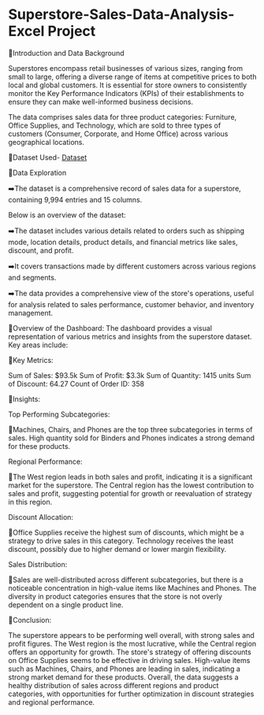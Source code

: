 # Superstore-Sales-Data-Analysis-Excel Project

📌Introduction and Data Background

Superstores encompass retail businesses of various sizes, ranging from small to large, offering a diverse range of items at competitive prices to both local and global customers. 
It is essential for store owners to consistently monitor the Key Performance Indicators (KPIs) of their establishments to ensure they can make well-informed business decisions.

The data comprises sales data for three product categories: Furniture, Office Supplies, and Technology, which are sold to three types of customers (Consumer, Corporate, and Home Office) across various geographical locations.

🌟Dataset Used-
<a href=https://github.com/meghnagarg66/Superstore-Sales-Data-Analysis-/blob/main/SampleSuperstore.xlsx> Dataset </a>

📌Data Exploration 

➡️The dataset is a comprehensive record of sales data for a superstore, containing 9,994 entries and 15 columns. 

Below is an overview of the dataset: 

➡️The dataset includes various details related to orders such as shipping mode, location details, product details, and financial metrics like sales, discount, and profit.

➡️It covers transactions made by different customers across various regions and segments.

➡️The data provides a comprehensive view of the store's operations, useful for analysis related to sales performance, customer behavior, and inventory management.

📌Overview of the Dashboard: The dashboard provides a visual representation of various metrics and insights from the superstore dataset. Key areas include:

🔹Key Metrics: 

Sum of Sales: $93.5k 
Sum of Profit: $3.3k 
Sum of Quantity: 1415 units 
Sum of Discount: 64.27 
Count of Order ID: 358

📌Insights: 

Top Performing Subcategories:

🔹Machines, Chairs, and Phones are the top three subcategories in terms of sales. High quantity sold for Binders and Phones indicates a strong demand for these products. 

Regional Performance:

🔹The West region leads in both sales and profit, indicating it is a significant market for the superstore. The Central region has the lowest contribution to sales and profit, suggesting potential for growth or reevaluation of strategy in this region. 

Discount Allocation:

🔹Office Supplies receive the highest sum of discounts, which might be a strategy to drive sales in this category. Technology receives the least discount, possibly due to higher demand or lower margin flexibility. 

Sales Distribution:

🔹Sales are well-distributed across different subcategories, but there is a noticeable concentration in high-value items like Machines and Phones. The diversity in product categories ensures that the store is not overly dependent on a single product line.

📌Conclusion: 

The superstore appears to be performing well overall, with strong sales and profit figures. The West region is the most lucrative, while the Central region offers an opportunity for growth. The store's strategy of offering discounts on Office Supplies seems to be effective in driving sales. High-value items such as Machines, Chairs, and Phones are leading in sales, indicating a strong market demand for these products. Overall, the data suggests a healthy distribution of sales across different regions and product categories, with opportunities for further optimization in discount strategies and regional performance.

